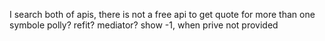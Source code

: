 I search both of apis, there is not a free api to get quote for more than one symbole
polly? 
refit?
mediator?
show -1, when prive not provided
